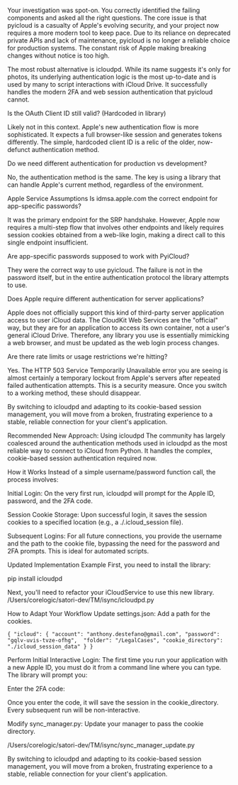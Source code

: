 Your investigation was spot-on. You correctly identified the failing components and asked all the right questions. The core issue is that pyicloud is a casualty of Apple's evolving security, and your project now requires a more modern tool to keep pace. Due to its reliance on deprecated private APIs and lack of maintenance, pyicloud is no longer a reliable choice for production systems. The constant risk of Apple making breaking changes without notice is too high.

 The most robust alternative is icloudpd. While its name suggests it's only for photos, its underlying authentication logic is the most up-to-date and is used by many to script interactions with iCloud Drive. It successfully handles the modern 2FA and web session authentication that pyicloud cannot.

 Is the OAuth Client ID still valid? (Hardcoded in library)

Likely not in this context. Apple's new authentication flow is more sophisticated. It expects a full browser-like session and generates tokens differently. The simple, hardcoded client ID is a relic of the older, now-defunct authentication method.

Do we need different authentication for production vs development?

No, the authentication method is the same. The key is using a library that can handle Apple's current method, regardless of the environment.

Apple Service Assumptions
Is idmsa.apple.com the correct endpoint for app-specific passwords?

It was the primary endpoint for the SRP handshake. However, Apple now requires a multi-step flow that involves other endpoints and likely requires session cookies obtained from a web-like login, making a direct call to this single endpoint insufficient.

Are app-specific passwords supposed to work with PyiCloud?

They were the correct way to use pyicloud. The failure is not in the password itself, but in the entire authentication protocol the library attempts to use.

Does Apple require different authentication for server applications?

Apple does not officially support this kind of third-party server application access to user iCloud data. The CloudKit Web Services are the "official" way, but they are for an application to access its own container, not a user's general iCloud Drive. Therefore, any library you use is essentially mimicking a web browser, and must be updated as the web login process changes.

Are there rate limits or usage restrictions we're hitting?

Yes. The HTTP 503 Service Temporarily Unavailable error you are seeing is almost certainly a temporary lockout from Apple's servers after repeated failed authentication attempts. This is a security measure. Once you switch to a working method, these should disappear.

By switching to icloudpd and adapting to its cookie-based session management, you will move from a broken, frustrating experience to a stable, reliable connection for your client's application.


Recommended New Approach: Using icloudpd
The community has largely coalesced around the authentication methods used in icloudpd as the most reliable way to connect to iCloud from Python. It handles the complex, cookie-based session authentication required now.

How it Works
Instead of a simple username/password function call, the process involves:

Initial Login: On the very first run, icloudpd will prompt for the Apple ID, password, and the 2FA code.

Session Cookie Storage: Upon successful login, it saves the session cookies to a specified location (e.g., a ./.icloud_session file).

Subsequent Logins: For all future connections, you provide the username and the path to the cookie file, bypassing the need for the password and 2FA prompts. This is ideal for automated scripts.

Updated Implementation Example
First, you need to install the library:

pip install icloudpd


Next, you'll need to refactor your iCloudService to use this new library.
/Users/corelogic/satori-dev/TM/isync/icloudpd.py


How to Adapt Your Workflow
Update settings.json: Add a path for the cookies.

`{
  "icloud": {
    "account": "anthony.destefano@gmail.com",
    "password": "gqlv-uvis-tvze-ofhg", 
    "folder": "/LegalCases",
    "cookie_directory": "./icloud_session_data"
  }
}`


Perform Initial Interactive Login: The first time you run your application with a new Apple ID, you must do it from a command line where you can type. The library will prompt you:

Enter the 2FA code:



Once you enter the code, it will save the session in the cookie_directory. Every subsequent run will be non-interactive.

Modify sync_manager.py: Update your manager to pass the cookie directory.

/Users/corelogic/satori-dev/TM/isync/sync_manager_update.py


By switching to icloudpd and adapting to its cookie-based session management, you will move from a broken, frustrating experience to a stable, reliable connection for your client's application.